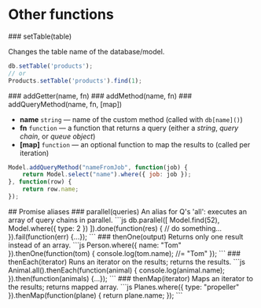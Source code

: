 # Other functions

<a name="setTable"/>
### setTable(table)

Changes the table name of the database/model.

```js
db.setTable('products');
// or
Products.setTable('products').find(1);
```

<a name="addGetter"/>
### addGetter(name, fn)

<a name="addMethod"/>
### addMethod(name, fn)

<a name="addQueryMethod"/>
### addQueryMethod(name, fn, [map])

* **name** `string` — name of the custom method (called with `db[name]()`)
* **fn** `function` — a function that returns a query (either a *string*, *query chain*, or *queue object*)
* **[map]** `function` — an optional function to map the results to (called per iteration)

```js
Model.addQueryMethod("nameFromJob", function(job) {
    return Model.select("name").where({ job: job });
}, function(row) {
    return row.name;
});
```

<a name="promises"/>
## Promise aliases

<a name="parallel"/>
### parallel(queries)
An alias for Q's 'all': executes an array of query chains in parallel.
```js
db.parallel([
    Model.find(52),
    Model.where({ type: 2 })
]).done(function(res) {
    // do something...
}).fail(function(err) {...});
```

<a name="thenOne"/>
### thenOne(output)
Returns only one result instead of an array.
```js
Person.where({ name: "Tom" }).thenOne(function(tom) {
    console.log(tom.name); //= "Tom"
});
```

<a name="thenEach"/>
### thenEach(iterator)
Runs an iterator on the results; returns the results.
```js
Animal.all().thenEach(function(animal) {
    console.log(animal.name);
}).then(function(animals) {...});
```

<a name="thenMap"/>
### thenMap(iterator)
Maps an iterator to the results; returns mapped array.
```js
Planes.where({ type: "propeller" }).thenMap(function(plane) {
    return plane.name;
});
```


